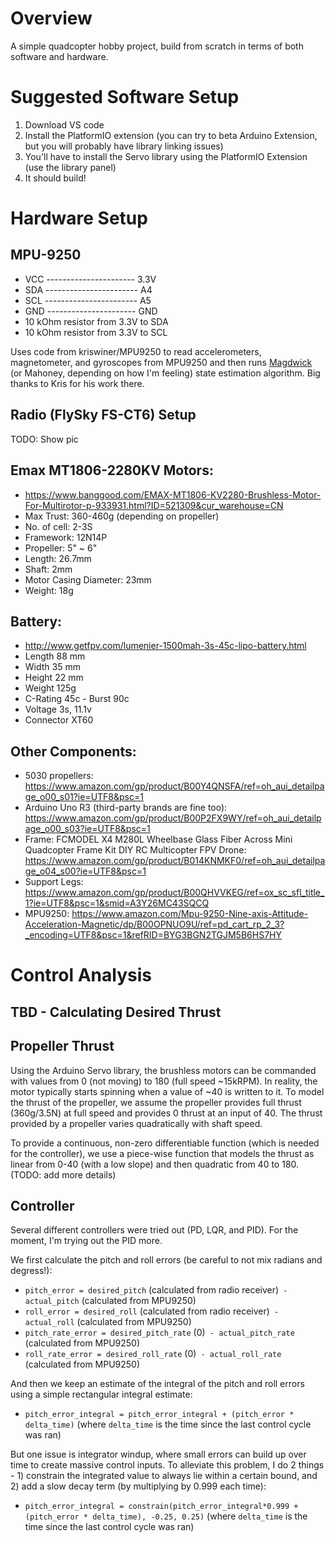 # Overview
A simple quadcopter hobby project, build from scratch in terms of both software and hardware.

# Suggested Software Setup
1) Download VS code
2) Install the PlatformIO extension (you can try to beta Arduino Extension, but you will probably have library linking issues)
3) You'll have to install the Servo library using the PlatformIO Extension (use the library panel)
4) It should build!

# Hardware Setup
## MPU-9250
 - VCC ---------------------- 3.3V
 - SDA ----------------------- A4
 - SCL ----------------------- A5
 - GND ---------------------- GND
 - 10 kOhm resistor from 3.3V to SDA
 - 10 kOhm resistor from 3.3V to SCL


Uses code from kriswiner/MPU9250 to read accelerometers, magnetometer, and gyroscopes from MPU9250 and then runs [Magdwick](https://www.x-io.co.uk/res/doc/madgwick_internal_report.pdf) (or Mahoney, depending on how I'm feeling) state estimation algorithm. Big thanks to Kris for his work there.
 
 ## Radio (FlySky FS-CT6) Setup
  TODO: Show pic
  
## Emax MT1806-2280KV Motors:
- https://www.banggood.com/EMAX-MT1806-KV2280-Brushless-Motor-For-Multirotor-p-933931.html?ID=521309&cur_warehouse=CN
- Max Trust: 360-460g (depending on propeller)
-	No. of cell: 2-3S
-	Framework: 12N14P
-	Propeller: 5" ~ 6"
-	Length: 26.7mm
-	Shaft: 2mm
- Motor Casing	Diameter: 23mm
-	Weight: 18g

## Battery: 
- http://www.getfpv.com/lumenier-1500mah-3s-45c-lipo-battery.html 
-	Length	88 mm
-	Width	35 mm
-	Height	22 mm
-	Weight	125g
-	C-Rating	45c - Burst 90c
-	Voltage	3s, 11.1v
-	Connector	XT60

## Other Components:
- 5030 propellers: https://www.amazon.com/gp/product/B00Y4QNSFA/ref=oh_aui_detailpage_o00_s01?ie=UTF8&psc=1 
- Arduino Uno R3 (third-party brands are fine too): https://www.amazon.com/gp/product/B00P2FX9WY/ref=oh_aui_detailpage_o00_s03?ie=UTF8&psc=1 
- Frame: FCMODEL X4 M280L Wheelbase Glass Fiber Across Mini Quadcopter Frame Kit DIY RC Multicopter FPV Drone: https://www.amazon.com/gp/product/B014KNMKF0/ref=oh_aui_detailpage_o04_s00?ie=UTF8&psc=1
- Support Legs: https://www.amazon.com/gp/product/B00QHVVKEG/ref=ox_sc_sfl_title_1?ie=UTF8&psc=1&smid=A3Y26MC43SQCQ 
- MPU9250: https://www.amazon.com/Mpu-9250-Nine-axis-Attitude-Acceleration-Magnetic/dp/B00OPNUO9U/ref=pd_cart_rp_2_3?_encoding=UTF8&psc=1&refRID=BYG3BGN2TGJM5B6HS7HY 

# Control Analysis
## TBD - Calculating Desired Thrust

## Propeller Thrust
Using the Arduino Servo library, the brushless motors can be commanded with values from 0 (not moving) to 180 (full speed ~15kRPM). In reality, the motor typically starts spinning when a value of ~40 is written to it. To model the thrust of the propeller, we assume the propeller provides full thrust (360g/3.5N) at full speed and provides 0 thrust at an input of 40. The thrust provided by a propeller varies quadratically with shaft speed. 

To provide a continuous, non-zero differentiable function (which is needed for the controller), we use a piece-wise function that models the thrust as linear from 0-40 (with a low slope) and then quadratic from 40 to 180. (TODO: add more details)

## Controller
Several different controllers were tried out (PD, LQR, and PID). For the moment, I'm trying out the PID more. 

We first calculate the pitch and roll errors (be careful to not mix radians and degress!):
- `pitch_error = desired_pitch` (calculated from radio receiver)` - actual_pitch` (calculated from MPU9250)
- `roll_error = desired_roll` (calculated from radio receiver)` - actual_roll` (calculated from MPU9250)
- `pitch_rate_error = desired_pitch_rate` (0)` - actual_pitch_rate` (calculated from MPU9250)
- `roll_rate_error = desired_roll_rate` (0)` - actual_roll_rate` (calculated from MPU9250)

And then we keep an estimate of the integral of the pitch and roll errors using a simple rectangular integral estimate:
- `pitch_error_integral = pitch_error_integral + (pitch_error * delta_time)` (where `delta_time` is the time since the last control cycle was ran)

But one issue is integrator windup, where small errors can build up over time to create massive control inputs. To alleviate this problem, I do 2 things - 1) constrain the integrated value to always lie within a certain bound, and 2) add a slow decay term (by multiplying by 0.999 each time):
- `pitch_error_integral = constrain(pitch_error_integral*0.999 + (pitch_error * delta_time), -0.25, 0.25)` (where `delta_time` is the time since the last control cycle was ran)

